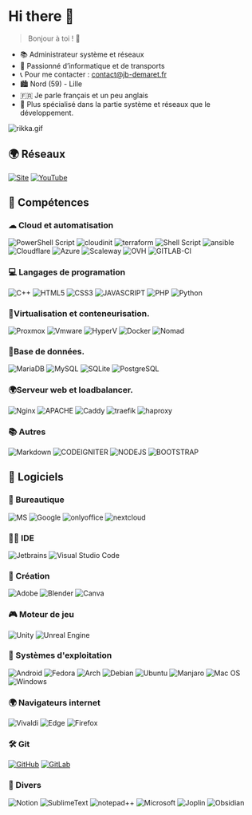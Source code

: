 # Hi there 👋

> Bonjour à toi ! 👋

- 📚 Administrateur système et réseaux
- 🧩 Passionné d’informatique et de transports
- 📞 Pour me contacter : [contact@jb-demaret.fr](mailto:contact@jb-demaret.fr "contact")
- 🏙  Nord (59) - Lille
- 🇫🇷  Je parle français et un peu anglais
- 🧩 Plus spécialisé dans la partie système et réseaux que le développement.

![rikka.gif](rikka.gif)

## 🌍 Réseaux

[![Site](https://img.shields.io/badge/Site_internet-3f5c61?style=for-the-badge&logo=html5&logoColor=white)](https://jb-demaret.fr) [![YouTube](https://img.shields.io/badge/YouTube-%23FF0000.svg?style=for-the-badge&logo=YouTube&logoColor=white)](https://www.youtube.com/c/ImIveooo)

## 📓 Compétences

### ☁ Cloud et automatisation

![PowerShell  Script](https://img.shields.io/badge/PowerShell_script-%230078D4.svg?style=for-the-badge&logo=powershell&logoColor=white) ![cloudinit](https://img.shields.io/badge/cloudinit%20-DE470E.svg?&style=for-the-badge&logo=iCloud&logoColor=white) ![terraform](https://img.shields.io/badge/terraform%20-844fba.svg?&style=for-the-badge&logo=terraform&logoColor=white) ![Shell Script](https://img.shields.io/badge/shell_script-%23121011.svg?style=for-the-badge&logo=gnu-bash&logoColor=white) ![ansible](https://img.shields.io/badge/ansible%20-e00.svg?&style=for-the-badge&logo=ansible&logoColor=white) ![Cloudflare](https://img.shields.io/badge/Cloudflare-F38020?style=for-the-badge&logo=Cloudflare&logoColor=white) ![Azure](https://img.shields.io/badge/Azure-2274B8?style=for-the-badge&logo=microsoftazure&logoColor=white) ![Scaleway](https://img.shields.io/badge/Scaleway-774ba6?style=for-the-badge&logo=Scaleway&logoColor=white) ![OVH](https://img.shields.io/badge/OVH-000c8c?style=for-the-badge&logo=OVH&logoColor=white) ![GITLAB-CI](https://img.shields.io/badge/GITLAB_CI-fc6d26?style=for-the-badge&logo=gitlab&logoColor=white)


### 💻 Langages de programation

![C++](https://img.shields.io/badge/c++-%2300599C.svg?style=for-the-badge&logo=c%2B%2B&logoColor=white)  ![HTML5](https://img.shields.io/badge/html5-%23E34F26.svg?style=for-the-badge&logo=html5&logoColor=white) ![CSS3](https://img.shields.io/badge/css3-%231572B6.svg?style=for-the-badge&logo=css3&logoColor=white) ![JAVASCRIPT](https://img.shields.io/badge/javascript%20-%23323330.svg?&style=for-the-badge&logo=javascript&logoColor=%23F7DF1E) ![PHP](https://img.shields.io/badge/php-%23777BB4.svg?style=for-the-badge&logo=php&logoColor=white) ![Python](https://img.shields.io/badge/python-3670A0?style=for-the-badge&logo=python&logoColor=ffdd54) 

### 📌Virtualisation et conteneurisation.

![Proxmox](https://img.shields.io/badge/Proxmox-E57000.svg?style=for-the-badge&logo=Proxmox&logoColor=white) ![Vmware](https://img.shields.io/badge/VMWare-0C688D.svg?style=for-the-badge&logo=VMWare&logoColor=white) ![HyperV](https://img.shields.io/badge/HyperV-00ADEF.svg?style=for-the-badge&logo=microsoft&logoColor=white) ![Docker](https://img.shields.io/badge/docker-%230db7ed.svg?style=for-the-badge&logo=docker&logoColor=white) ![Nomad](https://img.shields.io/badge/Nomad-00bc7f?style=for-the-badge&logo=nomad&logoColor=white)

### 📁Base de données.

![MariaDB](https://img.shields.io/badge/MariaDB-003545?style=for-the-badge&logo=mariadb&logoColor=white) ![MySQL](https://img.shields.io/badge/mysql-00758F.svg?style=for-the-badge&logo=mysql&logoColor=white) ![SQLite](https://img.shields.io/badge/sqlite-%2307405e.svg?style=for-the-badge&logo=sqlite&logoColor=white) ![PostgreSQL](https://img.shields.io/badge/PostgreSQL-30628a.svg?style=for-the-badge&logo=PostgreSQL&logoColor=white) 

### 🌍Serveur web et loadbalancer.

![Nginx](https://img.shields.io/badge/nginx-%23009639.svg?style=for-the-badge&logo=nginx&logoColor=white) ![APACHE](https://img.shields.io/badge/apache%20-%23D42029.svg?&style=for-the-badge&logo=apache&logoColor=white) ![Caddy](https://img.shields.io/badge/Caddy%20-3ac4f1.svg?&style=for-the-badge&logo=Caddy&logoColor=white) ![traefik](https://img.shields.io/badge/Traefik%20-00bdd6.svg?&style=for-the-badge&logo=traefikproxy&logoColor=white) ![haproxy](https://img.shields.io/badge/haproxy%20-224f57.svg?&style=for-the-badge&logo=Haproxy&logoColor=white)

### 📚 Autres

![Markdown](https://img.shields.io/badge/markdown-%23000000.svg?style=for-the-badge&logo=markdown&logoColor=white) ![CODEIGNITER](https://img.shields.io/badge/codeigniter%20-%23F5792A.svg?&style=for-the-badge&logo=codeigniter&logoColor=white) ![NODEJS](https://img.shields.io/badge/node.js%20-%2343853D.svg?&style=for-the-badge&logo=node.js&logoColor=white) ![BOOTSTRAP](https://img.shields.io/badge/bootstrap%20-%23563D7C.svg?&style=for-the-badge&logo=bootstrap&logoColor=white)

## 💽 Logiciels

### 📠 Bureautique

![MS](https://img.shields.io/badge/Office365-D83B01?style=for-the-badge&logo=microsoft-office&logoColor=white) ![Google](https://img.shields.io/badge/Google_workspace-4285F4?style=for-the-badge&logo=google&logoColor=white) ![onlyoffice](https://img.shields.io/badge/onlyoffice-FF642E?style=for-the-badge&logo=onlyoffice&logoColor=white) ![nextcloud](https://img.shields.io/badge/nextcloud-0080C7?style=for-the-badge&logo=nextcloud&logoColor=white) 

### 👩‍💻 IDE

![Jetbrains](https://img.shields.io/badge/Jetbrains-143?style=for-the-badge&logo=Jetbrains&logoColor=black&color=black&labelColor=orange) ![Visual Studio Code](https://img.shields.io/badge/Visual%20Studio%20Code-0078d7.svg?style=for-the-badge&logo=visual-studio-code&logoColor=white)

### 🎨 Création

![Adobe](https://img.shields.io/badge/adobe-%23FF0000.svg?style=for-the-badge&logo=adobe&logoColor=white) ![Blender](https://img.shields.io/badge/blender-%23F5792A.svg?style=for-the-badge&logo=blender&logoColor=white) ![Canva](https://img.shields.io/badge/Canva-%2300C4CC.svg?style=for-the-badge&logo=Canva&logoColor=white)  

### 🎮 Moteur de jeu

![Unity](https://img.shields.io/badge/unity-%23000000.svg?style=for-the-badge&logo=unity&logoColor=white) ![Unreal Engine](https://img.shields.io/badge/unrealengine-%23313131.svg?style=for-the-badge&logo=unrealengine&logoColor=white)

### 💾 Systèmes d'exploitation

![Android](https://img.shields.io/badge/Android-3DDC84?style=for-the-badge&logo=android&logoColor=white) ![Fedora](https://img.shields.io/badge/Fedora-007bff?logo=Fedora&logoColor=fff&style=for-the-badge) ![Arch](https://img.shields.io/badge/Arch%20Linux-1793D1?logo=arch-linux&logoColor=fff&style=for-the-badge) ![Debian](https://img.shields.io/badge/Debian-D70A53?style=for-the-badge&logo=debian&logoColor=white) ![Ubuntu](https://img.shields.io/badge/Ubuntu-DE470E?style=for-the-badge&logo=Ubuntu&logoColor=white) ![Manjaro](https://img.shields.io/badge/Manjaro-35BF5C?style=for-the-badge&logo=Manjaro&logoColor=white) ![Mac OS](https://img.shields.io/badge/mac%20os-000000?style=for-the-badge&logo=macos&logoColor=F0F0F0) ![Windows](https://img.shields.io/badge/Windows-0078D6?style=for-the-badge&logo=windows&logoColor=white)

### 🌍 Navigateurs internet

![Vivaldi](https://img.shields.io/badge/Vivaldi-EF3939?style=for-the-badge&logo=Vivaldi&logoColor=white) ![Edge](https://img.shields.io/badge/Edge-0078D7?style=for-the-badge&logo=Microsoft-edge&logoColor=white) ![Firefox](https://img.shields.io/badge/Firefox-FF7139?style=for-the-badge&logo=Firefox-Browser&logoColor=white)

### 🛠 Git

[![GitHub](https://img.shields.io/badge/github-%23121011.svg?style=for-the-badge&logo=github&logoColor=white)](https://github.com/jean-baptiste-d) [![GitLab](https://img.shields.io/badge/gitlab-fc6d26.svg?style=for-the-badge&logo=gitlab&logoColor=white)](https://gitlab.com/jean-baptiste-d)


### 📃 Divers

![Notion](https://img.shields.io/badge/Notion-FFFFFF?style=for-the-badge&logo=notion&logoColor=black) ![SublimeText](https://img.shields.io/badge/SublimeText-000000?style=for-the-badge&logo=SublimeText&logoColor=orange) ![notepad++](https://img.shields.io/badge/notepad++-99C96E?style=for-the-badge&logo=notepadplusplus&logoColor=black) ![Microsoft](https://img.shields.io/badge/Microsoft-0078D4?style=for-the-badge&logo=microsoft&logoColor=white) ![Joplin](https://img.shields.io/badge/Joplin-043873?style=for-the-badge&logo=Joplin&logoColor=white) ![Obsidian](https://img.shields.io/badge/Obsidian-4a37a0?style=for-the-badge&logo=Obsidian&logoColor=white)